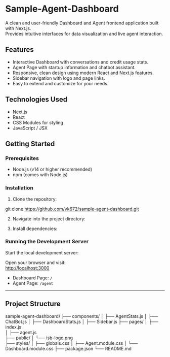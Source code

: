 # Sample-Agent-Dashboard

A clean and user-friendly Dashboard and Agent frontend application built with Next.js.  
Provides intuitive interfaces for data visualization and live agent interaction.

## Features

- Interactive Dashboard with conversations and credit usage stats.
- Agent Page with startup information and chatbot assistant.
- Responsive, clean design using modern React and Next.js features.
- Sidebar navigation with logo and page links.
- Easy to extend and customize for your needs.

## Technologies Used

- [Next.js](https://nextjs.org/)
- React
- CSS Modules for styling
- JavaScript / JSX

## Getting Started

### Prerequisites

- Node.js (v14 or higher recommended)
- npm (comes with Node.js)

### Installation

1. Clone the repository:

git clone https://github.com/vk672/sample-agent-dashboard.git


2. Navigate into the project directory:


3. Install dependencies:


### Running the Development Server

Start the local development server:

Open your browser and visit:  
[http://localhost:3000](http://localhost:3000)  
- Dashboard Page: `/`  
- Agent Page: `/agent`

---

## Project Structure

sample-agent-dashboard/
├── components/
│   ├── AgentStats.js
│   ├── ChatBot.js
│   ├── DashboardStats.js
│   ├── Sidebar.js
├── pages/
│   ├── index.js          
│   ├── agent.js         
├── public/
│   └── isb-logo.png       
├── styles/
│   ├── globals.css
│   ├── Agent.module.css
│   └── Dashboard.module.css
├── package.json
└── README.md
